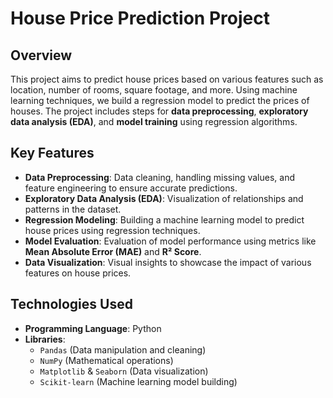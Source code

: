 # House Price Prediction Project

## Overview

This project aims to predict house prices based on various features such as location, number of rooms, square footage, and more. Using machine learning techniques, we build a regression model to predict the prices of houses. The project includes steps for **data preprocessing**, **exploratory data analysis (EDA)**, and **model training** using regression algorithms.

## Key Features

- **Data Preprocessing**: Data cleaning, handling missing values, and feature engineering to ensure accurate predictions.
- **Exploratory Data Analysis (EDA)**: Visualization of relationships and patterns in the dataset.
- **Regression Modeling**: Building a machine learning model to predict house prices using regression techniques.
- **Model Evaluation**: Evaluation of model performance using metrics like **Mean Absolute Error (MAE)** and **R² Score**.
- **Data Visualization**: Visual insights to showcase the impact of various features on house prices.

## Technologies Used

- **Programming Language**: Python
- **Libraries**: 
  - `Pandas` (Data manipulation and cleaning)
  - `NumPy` (Mathematical operations)
  - `Matplotlib` & `Seaborn` (Data visualization)
  - `Scikit-learn` (Machine learning model building)



